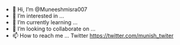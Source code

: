 - 👋 Hi, I’m @Muneeshmisra007
- 👀 I’m interested in ...
- 🌱 I’m currently learning ...
- 💞️ I’m looking to collaborate on ...
- 📫 How to reach me ... Twitter https://twitter.com/munish_twiter

<!---
Muneeshmisra007/Muneeshmisra007 is a ✨ special ✨ repository because its `README.md` (this file) appears on your GitHub profile.
You can click the Preview link to take a look at your changes.
--->
